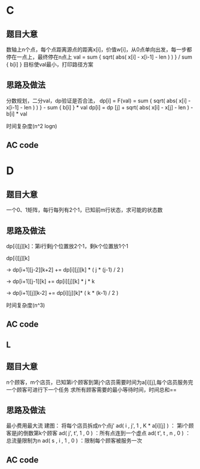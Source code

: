 C
=

题目大意
--------

数轴上n个点，每个点距离源点的距离x[i]，价值w[i]，从0点单向出发，每一步都停在一点上，最终停在n点上
val = sum { sqrt( abs( x[i] - x[i-1] - len ) ) } / sum { b[i] }
目标使val最小，打印路径方案

思路及做法
----------

分数规划，二分val，dp验证是否合法，
dp[i] = F(val) = sum { sqrt( abs( x[i] - x[i-1] - len ) ) } - sum { b[i] } * val
dp[i] = dp [j] + sqrt( abs( x[i] - x[j] - len ) - b[i] * val

时间复杂度(n^2 logn)


AC code
-------

D
=

题目大意
--------

一个0、1矩阵，每行每列有2个1，已知前m行状态，求可能的状态数

思路及做法
----------

dp[i][j][k]：第i行剩j个位置放2个1，剩k个位置放1个1

dp[i][j][k] 

-> dp[i+1][j-2][k+2] += dp[i][j][k] * ( j * (j-1) / 2 )

-> dp[i+1][j-1][k] += dp[i][j][k] * j * k
            
-> dp[i+1][j][k-2] += dp[i][j][k]* ( k * (k-1) / 2 )

时间复杂度(n^3)

AC code
-------

L
-

题目大意
--------

n个顾客，m个店员，已知第i个顾客到第j个店员需要时间为a[i][j],每个店员服务完一个顾客可进行下一个任务
求所有顾客需要的最小等待时间，时间总和==

思路及做法
----------

最小费用最大流
建图：
将每个店员拆成n个点j'
ad( i , j', 1 , K * a[i][j] ) ： 第i个顾客是j的倒数第k个顾客
ad( j', t', 1 , 0 ) ：所有点连到一个虚点
ad( t', t , n , 0 ) ：总流量限制为n
ad( s , i , 1 , 0 ) ：限制每个顾客被服务一次

AC code
-------

